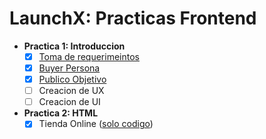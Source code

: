 # LaunchX: Practicas Frontend

 - **Practica 1: Introduccion**
   - [x] [Toma de requerimeintos](https://view.officeapps.live.com/op/view.aspx?src=https%3A%2F%2Fraw.githubusercontent.com%2FLuis-Pedroza%2FLaunchX%2F670dd63910d7dd086ba4b7af3488f5f6fc2f8b4a%2FPractica%25201%253A%2520Abogabot%2FAbogaBot.docx&wdOrigin=BROWSELINK)
   - [x] [Buyer Persona](https://raw.githubusercontent.com/Luis-Pedroza/LaunchX/main/Practica%201%3A%20Abogabot/Buyer%20Persona.jpg)
   - [x] [Publico Objetivo](https://raw.githubusercontent.com/Luis-Pedroza/LaunchX/main/Practica%201%3A%20Abogabot/Publico%20Objetivo.jpg)
   - [ ] Creacion de UX
   - [ ] Creacion de UI
 - **Practica 2: HTML**
   - [x] Tienda Online ([solo codigo](https://github.com/Luis-Pedroza/LaunchX/blob/main/Practica%202:%20HTML/index.html))

